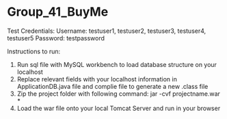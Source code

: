 # Group_41_BuyMe
Test Credentials:
  Username: testuser1, testuser2, testuser3, testuser4, testuser5
  Password: testpassword
  
Instructions to run:
1. Run sql file with MySQL workbench to load database structure on your localhost
2. Replace relevant fields with your localhost information in ApplicationDB.java file and complie file to generate a new .class file
3. Zip the project folder with following command: jar -cvf projectname.war *
4. Load the war file onto your local Tomcat Server and run in your browser

